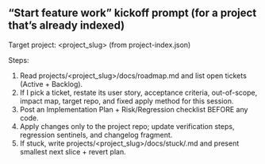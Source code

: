 ## “Start feature work” kickoff prompt (for a project that’s already indexed)

Target project: <project_slug> (from project-index.json)

Steps:
1) Read projects/<project_slug>/docs/roadmap.md and list open tickets (Active + Backlog).
2) If I pick a ticket, restate its user story, acceptance criteria, out-of-scope, impact map, target repo, and fixed apply method for this session.
3) Post an Implementation Plan + Risk/Regression checklist BEFORE any code.
4) Apply changes only to the project repo; update verification steps, regression sentinels, and changelog fragment.
5) If stuck, write projects/<project_slug>/docs/stuck/<slug>.md and present smallest next slice + revert plan.
